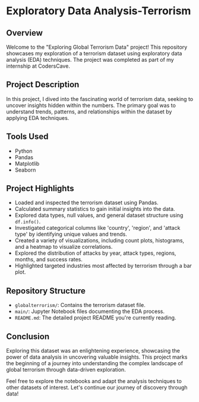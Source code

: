 # Exploratory Data Analysis-Terrorism

## Overview

Welcome to the "Exploring Global Terrorism Data" project! This repository showcases my exploration of a terrorism dataset using exploratory data analysis (EDA) techniques. The project was completed as part of my internship at CodersCave.

## Project Description

In this project, I dived into the fascinating world of terrorism data, seeking to uncover insights hidden within the numbers. The primary goal was to understand trends, patterns, and relationships within the dataset by applying EDA techniques.

## Tools Used

- Python
- Pandas
- Matplotlib
- Seaborn

## Project Highlights

- Loaded and inspected the terrorism dataset using Pandas.
- Calculated summary statistics to gain initial insights into the data.
- Explored data types, null values, and general dataset structure using `df.info()`.
- Investigated categorical columns like 'country', 'region', and 'attack type' by identifying unique values and trends.
- Created a variety of visualizations, including count plots, histograms, and a heatmap to visualize correlations.
- Explored the distribution of attacks by year, attack types, regions, months, and success rates.
- Highlighted targeted industries most affected by terrorism through a bar plot.

## Repository Structure

- `globalterrorism/`: Contains the terrorism dataset file.
- `main/`: Jupyter Notebook files documenting the EDA process.
- `README.md`: The detailed project README you're currently reading.


## Conclusion

Exploring this dataset was an enlightening experience, showcasing the power of data analysis in uncovering valuable insights. This project marks the beginning of a journey into understanding the complex landscape of global terrorism through data-driven exploration.

Feel free to explore the notebooks and adapt the analysis techniques to other datasets of interest. Let's continue our journey of discovery through data!
